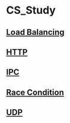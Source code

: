# CS_Study
## [Load Balancing](./load_balancing.md)

## [HTTP](./http.md)

## [IPC](./ipc.md)

## [Race Condition](./race_condition.md)

## [UDP](./udp.md)



